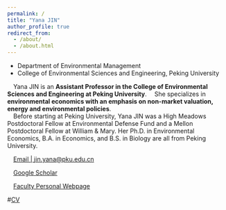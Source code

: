 ```yaml
---
permalink: /
title: "Yana JIN"
author_profile: true
redirect_from: 
  - /about/
  - /about.html
---
```

* Department of Environmental Management  
* College of Environmental Sciences and Engineering, Peking University


&emsp;Yana JIN is an **Assistant Professor in the College of Environmental Sciences and Engineering at Peking University**. 
&emsp;She specializes in **environmental economics with an emphasis on non-market valuation, energy and environmental policies**. 
<br/>&emsp;Before starting at Peking University, Yana JIN was a High Meadows Postdoctoral Fellow at Environmental Defense Fund and a Mellon Postdoctoral Fellow at William & Mary. Her Ph.D. in Environmental Economics, B.A. in Economics, and B.S. in Biology are all from Peking University.

&emsp;[Email | jin.yana@pku.edu.cn](jin.yana@pku.edu.cn)

&emsp;[Google Scholar](bit.ly/32Oh18g)

&emsp;[Faculty Personal Webpage](http://scholar.pku.edu.cn/yjin/home)

#[CV](files/CV_Yana_Jin_2page(1).pdf)
